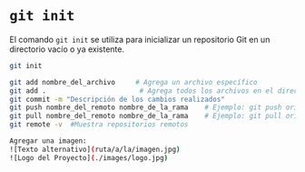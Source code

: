 # `git init`

El comando `git init` se utiliza para inicializar un repositorio Git en un directorio vacío o ya existente.

```bash
git init

git add nombre_del_archivo     # Agrega un archivo específico
git add .                       # Agrega todos los archivos en el directorio actual
git commit -m "Descripción de los cambios realizados"
git push nombre_del_remoto nombre_de_la_rama    # Ejemplo: git push origin main
git pull nombre_del_remoto nombre_de_la_rama    # Ejemplo: git pull origin main
git remote -v  #Muestra repositorios remotos

Agregar una imagen:
![Texto alternativo](ruta/a/la/imagen.jpg)
![Logo del Proyecto](./images/logo.jpg)

